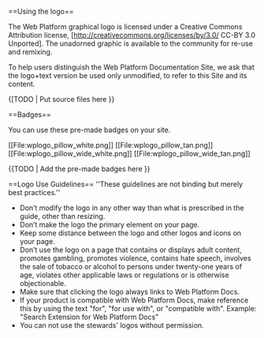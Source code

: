 ==Using the logo==

The Web Platform graphical logo is licensed under a Creative Commons Attribution license, [http://creativecommons.org/licenses/by/3.0/ CC-BY 3.0 Unported]. The unadorned graphic is available to the community for re-use and remixing.  

To help users distinguish the Web Platform Documentation Site, we ask that the logo+text version be used only unmodified, to refer to this Site and its content.

{[TODO | Put source files here }}

==Badges==

You can use these pre-made badges on your site.

[[File:wplogo_pillow_white.png]]
[[File:wplogo_pillow_tan.png]]
[[File:wplogo_pillow_wide_white.png]]
[[File:wplogo_pillow_wide_tan.png]]

{{TODO | Add the pre-made badges here }}

==Logo Use Guidelines==
''These guidelines are not binding but merely best practices.''
* Don’t modify the logo in any other way than what is prescribed in the guide, other than resizing.
* Don’t make the logo the primary element on your page.
* Keep some distance between the logo and other logos and icons on your page. 
* Don’t use the logo on a page that contains or displays adult content, promotes gambling, promotes violence, contains hate speech, involves the sale of tobacco or alcohol to persons under twenty-one years of age, violates other applicable laws or regulations or is otherwise objectionable.
* Make sure that clicking the logo always links to Web Platform Docs.
* If your product is compatible with Web Platform Docs, make reference this by using the text "for", "for use with", or "compatible with". Example: "Search Extension for Web Platform Docs"
* You can not use the stewards' logos without permission.